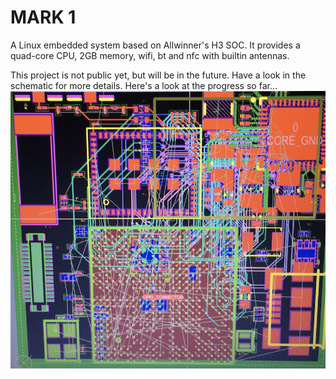 # MARK 1
A Linux embedded system based on Allwinner's H3 SOC. It provides a quad-core CPU, 2GB memory, wifi, bt and nfc with builtin antennas.

This project is not public yet, but will be in the future. Have a look in the schematic for more details. Here's a look at the progress so far...
![progress](preview.png)
